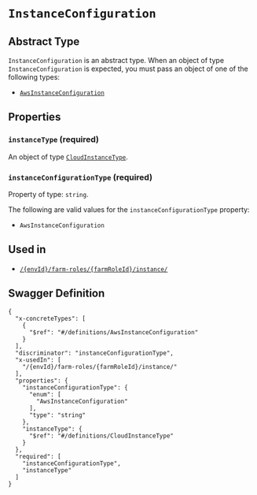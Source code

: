 # `InstanceConfiguration` #




## Abstract Type ##

`InstanceConfiguration` is an abstract type. When an object of type `InstanceConfiguration` is expected, you must pass an object of
one of the following types:

  + [`AwsInstanceConfiguration`](./../definitions/AwsInstanceConfiguration.mkd)




## Properties ##

### `instanceType` (required) ###




An object of type [`CloudInstanceType`](./../definitions/CloudInstanceType.mkd).



### `instanceConfigurationType` (required) ###




Property of type: `string`.

 
The following are valid values for the `instanceConfigurationType` property:
  + `AwsInstanceConfiguration`





## Used in ##

  + [`/{envId}/farm-roles/{farmRoleId}/instance/`](./../rest/api/user/v1beta0/{envId}/farm-roles/{farmRoleId}/instance/)

## Swagger Definition ##

    {
      "x-concreteTypes": [
        {
          "$ref": "#/definitions/AwsInstanceConfiguration"
        }
      ], 
      "discriminator": "instanceConfigurationType", 
      "x-usedIn": [
        "/{envId}/farm-roles/{farmRoleId}/instance/"
      ], 
      "properties": {
        "instanceConfigurationType": {
          "enum": [
            "AwsInstanceConfiguration"
          ], 
          "type": "string"
        }, 
        "instanceType": {
          "$ref": "#/definitions/CloudInstanceType"
        }
      }, 
      "required": [
        "instanceConfigurationType", 
        "instanceType"
      ]
    }
